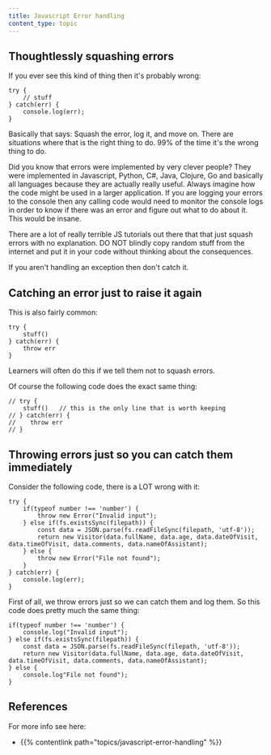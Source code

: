 ```yaml
---
title: Javascript Error handling
content_type: topic
---
```


## Thoughtlessly squashing errors

If you ever see this kind of thing then it's probably wrong:

```
try {
    // stuff
} catch(err) {
    console.log(err);
}
```

Basically that says: Squash the error, log it, and move on. There are situations where that is the right thing to do. 99% of the time it's the wrong thing to do. 

Did you know that errors were implemented by very clever people? They were implemented in Javascript, Python, C#, Java, Clojure, Go and basically all languages because they are actually really useful. Always imagine how the code might be used in a larger application. If you are logging your errors to the console then any calling code would need to monitor the console logs in order to know if there was an error and figure out what to do about it. This would be insane.

There are a lot of really terrible JS tutorials out there that that just squash errors with no explanation. DO NOT blindly copy random stuff from the internet and put it in your code without thinking about the consequences.

If you aren't handling an exception then don't catch it.

## Catching an error just to raise it again

This is also fairly common:

```
try {
    stuff()
} catch(err) {
    throw err
}
```

Learners will often do this if we tell them not to squash errors.

Of course the following code does the exact same thing:

```
// try {
    stuff()   // this is the only line that is worth keeping
// } catch(err) {
//    throw err
// }
```

## Throwing errors just so you can catch them immediately

Consider the following code, there is a LOT wrong with it:

```
try {
    if(typeof number !== 'number') {
        throw new Error("Invalid input");
    } else if(fs.existsSync(filepath)) {
        const data = JSON.parse(fs.readFileSync(filepath, 'utf-8'));
        return new Visitor(data.fullName, data.age, data.dateOfVisit, data.timeOfVisit, data.comments, data.nameOfAssistant);
    } else {
        throw new Error("File not found");
    }
} catch(err) {
    console.log(err);
}
```

First of all, we throw errors just so we can catch them and log them. So this code does pretty much the same thing:

```
if(typeof number !== 'number') {
    console.log("Invalid input");
} else if(fs.existsSync(filepath)) {
    const data = JSON.parse(fs.readFileSync(filepath, 'utf-8'));
    return new Visitor(data.fullName, data.age, data.dateOfVisit, data.timeOfVisit, data.comments, data.nameOfAssistant);
} else {
    console.log"File not found");
}
```


## References

For more info see here:

- {{% contentlink path="topics/javascript-error-handling" %}}

